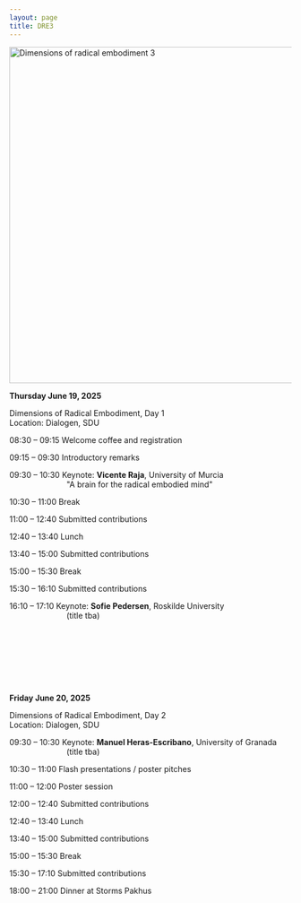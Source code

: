 ```yaml
---
layout: page
title: DRE3
---
```


<div class="text-center">
  <img src="{{ 'assets/img/dre3_poster.png' | relative_url }}" alt="Dimensions of radical embodiment 3" width="600" />
</div>

**Thursday June 19, 2025**

Dimensions of Radical Embodiment, Day 1<br/>
Location: Dialogen, SDU

08:30 – 09:15 Welcome coffee and registration

09:15 – 09:30 Introductory remarks

09:30 – 10:30 Keynote: **Vicente Raja**, University of Murcia<br/>
&emsp;&emsp;&emsp;&emsp;&emsp;&emsp;&emsp; "A brain for the radical embodied mind"

10:30 – 11:00 Break

11:00 – 12:40 Submitted contributions

12:40 – 13:40 Lunch

13:40 – 15:00 Submitted contributions

15:00 – 15:30 Break

15:30 – 16:10 Submitted contributions

16:10 – 17:10 Keynote: **Sofie Pedersen**, Roskilde University<br/>
&emsp;&emsp;&emsp;&emsp;&emsp;&emsp;&emsp; (title tba)

<br/><br/><br/><br/><br/><br/>

**Friday June 20, 2025**

Dimensions of Radical Embodiment, Day 2<br/>
Location: Dialogen, SDU

09:30 – 10:30 Keynote: **Manuel Heras-Escribano**, University of Granada<br/>
&emsp;&emsp;&emsp;&emsp;&emsp;&emsp;&emsp;  (title tba)

10:30 – 11:00 Flash presentations / poster pitches

11:00 – 12:00 Poster session

12:00 – 12:40 Submitted contributions

12:40 – 13:40 Lunch

13:40 – 15:00 Submitted contributions

15:00 – 15:30 Break

15:30 – 17:10 Submitted contributions

18:00 – 21:00 Dinner at Storms Pakhus
